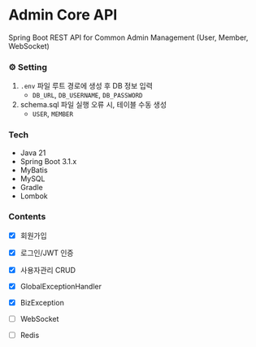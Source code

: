# Admin Core API

Spring Boot REST API for Common Admin Management (User, Member, WebSocket)

### ⚙️ Setting

1. `.env` 파일 루트 경로에 생성 후 DB 정보 입력 
    - `DB_URL`, `DB_USERNAME`, `DB_PASSWORD`
2. schema.sql 파일 실행 오류 시, 테이블 수동 생성
   - `USER`, `MEMBER`

### Tech
- Java 21
- Spring Boot 3.1.x
- MyBatis
- MySQL
- Gradle
- Lombok

### Contents

- [X] 회원가입
- [X] 로그인/JWT 인증
- [X] 사용자관리 CRUD
- [X] GlobalExceptionHandler
- [X] BizException
- [ ] WebSocket
- [ ] Redis


